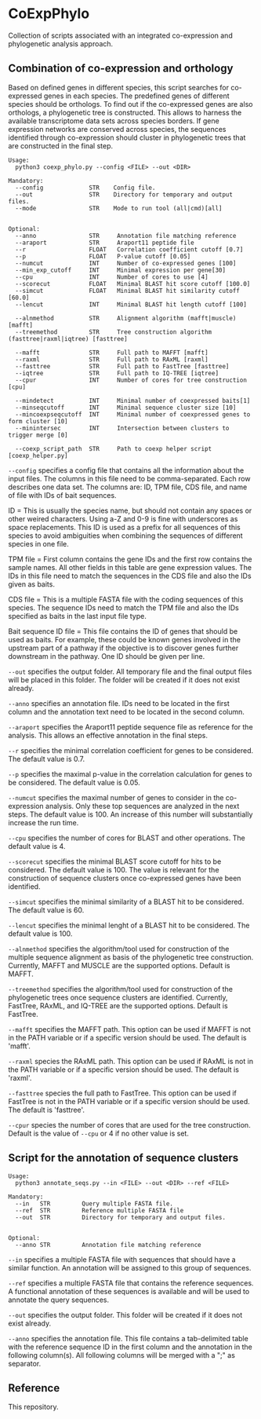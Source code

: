 # CoExpPhylo
Collection of scripts associated with an integrated co-expression and phylogenetic analysis approach.


## Combination of co-expression and orthology

Based on defined genes in different species, this script searches for co-expressed genes in each species. The predefined genes of different species should be orthologs. To find out if the co-expressed genes are also orthologs, a phylogenetic tree is constructed. This allows to harness the available transcriptome data sets across species borders. If gene expression networks are conserved across species, the sequences identified through co-expression should cluster in phylogenetic trees that are constructed in the final step.


```
Usage:
  python3 coexp_phylo.py --config <FILE> --out <DIR>

Mandatory:
  --config             STR    Config file.
  --out                STR    Directory for temporary and output files.
  --mode               STR    Mode to run tool (all|cmd)[all]
 
		
Optional:
  --anno               STR     Annotation file matching reference
  --araport            STR     Araport11 peptide file
  --r                  FLOAT   Correlation coefficient cutoff [0.7]
  --p                  FLOAT   P-value cutoff [0.05]
  --numcut             INT     Number of co-expressed genes [100]
  --min_exp_cutoff     INT     Minimal expression per gene[30]
  --cpu                INT     Number of cores to use [4]
  --scorecut           FLOAT   Minimal BLAST hit score cutoff [100.0]
  --simcut             FLOAT   Minimal BLAST hit similarity cutoff [60.0]
  --lencut             INT     Minimal BLAST hit length cutoff [100]
  
  --alnmethod          STR     Alignment algorithm (mafft|muscle)[mafft]
  --treemethod         STR     Tree construction algorithm (fasttree|raxml|iqtree) [fasttree]
    
  --mafft              STR     Full path to MAFFT [mafft]
  --raxml              STR     Full path to RAxML [raxml]
  --fasttree           STR     Full path to FastTree [fasttree]
  --iqtree             STR     Full path to IQ-TREE [iqtree]
  --cpur               INT     Number of cores for tree construction [cpu]
  
  --mindetect          INT     Minimal number of coexpressed baits[1]
  --minseqcutoff       INT     Minimal sequence cluster size [10]
  --mincoexpseqcutoff  INT     Minimal number of coexpressed genes to form cluster [10]
  --minintersec        INT     Intersection between clusters to trigger merge [0]
					
  --coexp_script_path  STR     Path to coexp helper script [coexp_helper.py]
```


`--config` specifies a config file that contains all the information about the input files. The columns in this file need to be comma-separated. Each row describes one data set. The columns are: ID, TPM file, CDS file, and name of file with IDs of bait sequences.

ID = This is usually the species name, but should not contain any spaces or other weired characters. Using a-Z and 0-9 is fine with underscores as space replacements. This ID is used as a prefix for all sequences of this species to avoid ambiguities when combining the sequences of different species in one file.

TPM file = First column contains the gene IDs and the first row contains the sample names. All other fields in this table are gene expression values. The IDs in this file need to match the sequences in the CDS file and also the IDs given as baits.

CDS file = This is a multiple FASTA file with the coding sequences of this species. The sequence IDs need to match the TPM file and also the IDs specified as baits in the last input file type.

Bait sequence ID file = This file contains the ID of genes that should be used as baits. For example, these could be known genes involved in the upstream part of a pathway if the objective is to discover genes further downstream in the pathway. One ID should be given per line.


`--out` specifies the output folder. All temporary file and the final output files will be placed in this folder. The folder will be created if it does not exist already.

`--anno` specifies an annotation file. IDs need to be located in the first column and the annotation text need to be located in the second column.

`--araport` specifies the Araport11 peptide sequence file as reference for the analysis. This allows an effective annotation in the final steps.

`--r` specifies the minimal correlation coefficient for genes to be considered. The default value is 0.7.

`--p` specifies the maximal p-value in the correlation calculation for genes to be considered. The default value is 0.05.

`--numcut` specifies the maximal number of genes to consider in the co-expression analysis. Only these top sequences are analyzed in the next steps. The default value is 100. An increase of this number will substantially increase the run time.

`--cpu` specifies the number of cores for BLAST and other operations. The default value is 4.

`--scorecut` specifies the minimal BLAST score cutoff for hits to be considered. The default value is 100. The value is relevant for the construction of sequence clusters once co-expressed genes have been identified.

`--simcut` specifies the minimal similarity of a BLAST hit to be considered. The default value is 60.

`--lencut` specifies the minimal lenght of a BLAST hit to be considered. The default value is 100.

`--alnmethod` specifies the algorithm/tool used for construction of the multiple sequence alignment as basis of the phylogenetic tree construction. Currently, MAFFT and MUSCLE are the supported options. Default is MAFFT.

`--treemethod` specifies the algorithm/tool used for construction of the phylogenetic trees once sequence clusters are identified. Currently, FastTree, RAxML, and IQ-TREE are the supported options. Default is FastTree.

`--mafft` specifies the MAFFT path. This option can be used if MAFFT is not in the PATH variable or if a specific version should be used. The default is 'mafft'.

`--raxml` species the RAxML path. This option can be used if RAxML is not in the PATH variable or if a specific version should be used. The default is 'raxml'.

`--fasttree` species the full path to FastTree. This option can be used if FastTree is not in the PATH variable or if a specific version should be used. The default is 'fasttree'.

`--cpur` species the number of cores that are used for the tree construction. Default is the value of `--cpu` or 4 if no other value is set.


## Script for the annotation of sequence clusters

```
Usage:
  python3 annotate_seqs.py --in <FILE> --out <DIR> --ref <FILE>

Mandatory:
  --in   STR         Query multiple FASTA file. 
  --ref  STR         Reference multiple FASTA file
  --out  STR         Directory for temporary and output files.
 
		
Optional:
  --anno STR         Annotation file matching reference
```


`--in` specifies a multiple FASTA file with sequences that should have a similar function. An annotation will be assigned to this group of sequences.

`--ref` specifies a multiple FASTA file that contains the reference sequences. A functional annotation of these sequences is available and will be used to annotate the query sequences.

`--out` specifies the output folder. This folder will be created if it does not exist already.

`--anno` specifies the annotation file. This file contains a tab-delimited table with the reference sequence ID in the first column and the annotation in the following column(s). All following columns will be merged with a ";" as separator.


## Reference

This repository.
